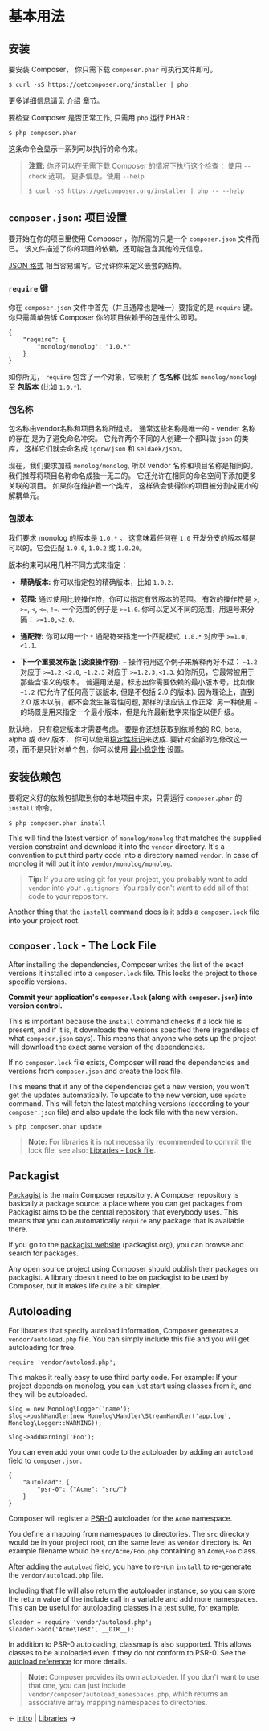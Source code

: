 # 基本用法

## 安装

要安装 Composer， 你只需下载 `composer.phar` 可执行文件即可。

    $ curl -sS https://getcomposer.org/installer | php

更多详细信息请见 [介绍](00-intro.md) 章节。

要检查 Composer 是否正常工作, 只需用 `php` 运行 PHAR :

    $ php composer.phar

这条命令会显示一系列可以执行的命令来。

> **注意:** 你还可以在无需下载 Composer 的情况下执行这个检查：
> 使用 `--check` 选项。 更多信息，使用 `--help`.
>
>     $ curl -sS https://getcomposer.org/installer | php -- --help

## `composer.json`: 项目设置

要开始在你的项目里使用 Composer ，你所需的只是一个 `composer.json` 文件而已。
该文件描述了你的项目的依赖，还可能包含其他的元信息。

[JSON 格式](http://json.org/) 相当容易编写。它允许你来定义嵌套的结构。

### `require` 键

你在 `composer.json` 文件中首先（并且通常也是唯一）要指定的是
`require` 键。 你只需简单告诉 Composer 你的项目依赖于的包是什么即可。

    {
        "require": {
            "monolog/monolog": "1.0.*"
        }
    }

如你所见， `require` 包含了一个对象，它映射了 **包名称** (比如 `monolog/monolog`)
至 **包版本** (比如 `1.0.*`).

### 包名称

包名称由vendor名称和项目名称所组成。 通常这些名称是唯一的 - vender 名称的存在
是为了避免命名冲突。 它允许两个不同的人创建一个都叫做 `json` 的类库，
这样它们就会命名成 `igorw/json` 和 `seldaek/json`。

现在，我们要求加载 `monolog/monolog`, 所以 vendor 名称和项目名称是相同的。
我们推荐将项目名称命名成独一无二的。 它还允许在相同的命名空间下添加更多关联的项目。
如果你在维护着一个类库， 这样做会使得你的项目被分割成更小的解耦单元。


### 包版本

我们要求 monolog 的版本是 `1.0.*` 。 这意味着任何在 `1.0`
开发分支的版本都是可以的。它会匹配 `1.0.0`, `1.0.2` 或 `1.0.20`。

版本约束可以用几种不同方式来指定：

* **精确版本:** 你可以指定包的精确版本，比如 `1.0.2`.

* **范围:** 通过使用比较操作符，你可以指定有效版本的范围。 有效的操作符是 `>`, `>=`, `<`, `<=`, `!=`. 一个范围的例子是
  `>=1.0`. 你可以定义不同的范围，用逗号来分隔：
  `>=1.0,<2.0`.

* **通配符:** 你可以用一个 `*` 通配符来指定一个匹配模式. `1.0.*` 对应于
   `>=1.0,<1.1`.

* **下一个重要发布版 (波浪操作符):**  `~` 操作符用这个例子来解释再好不过：
  `~1.2` 对应于 `>=1.2,<2.0`,  `~1.2.3` 对应于
  `>=1.2.3,<1.3`. 如你所见，它最常被用于那些含语义的版本。 
  普遍用法是，标志出你需要依赖的最小版本号，比如像 `~1.2` (它允许了任何高于该版本, 
  但是不包括 2.0 的版本). 因为理论上，直到 2.0 版本以前，都不会发生兼容性问题, 那样的话应该工作正常. 
  另一种使用 `~` 的场景是用来指定一个最小版本，但是允许最新数字来指定以便升级。

默认地， 只有稳定版本才需要考虑。 要是你还想获取到依赖包的
RC, beta, alpha 或 dev 版本， 你可以使用[稳定性标识](04-schema.md#package-links)来达成. 
要针对全部的包修改这一项，而不是只针对单个包，你可以使用
[最小稳定性](04-schema.md#minimum-stability) 设置。

## 安装依赖包

要将定义好的依赖包抓取到你的本地项目中来，只需运行 `composer.phar` 的
`install` 命令。

    $ php composer.phar install

This will find the latest version of `monolog/monolog` that matches the
supplied version constraint and download it into the `vendor` directory.
It's a convention to put third party code into a directory named `vendor`.
In case of monolog it will put it into `vendor/monolog/monolog`.

> **Tip:** If you are using git for your project, you probably want to add
> `vendor` into your `.gitignore`. You really don't want to add all of that
> code to your repository.

Another thing that the `install` command does is it adds a `composer.lock`
file into your project root.

## `composer.lock` - The Lock File

After installing the dependencies, Composer writes the list of the exact
versions it installed into a `composer.lock` file. This locks the project
to those specific versions.

**Commit your application's `composer.lock` (along with `composer.json`) into version control.**

This is important because the `install` command checks if a lock file is present,
and if it is, it downloads the versions specified there (regardless of what `composer.json`
says). This means that anyone who sets up the project will download the exact
same version of the dependencies.

If no `composer.lock` file exists, Composer will read the dependencies and
versions from `composer.json` and  create the lock file.

This means that if any of the dependencies get a new version, you won't get the updates
automatically. To update to the new version, use `update` command. This will fetch
the latest matching versions (according to your `composer.json` file) and also update
the lock file with the new version.

    $ php composer.phar update

> **Note:** For libraries it is not necessarily recommended to commit the lock file,
> see also: [Libraries - Lock file](02-libraries.md#lock-file).

## Packagist

[Packagist](https://packagist.org/) is the main Composer repository. A Composer
repository is basically a package source: a place where you can get packages
from. Packagist aims to be the central repository that everybody uses. This
means that you can automatically `require` any package that is available
there.

If you go to the [packagist website](https://packagist.org/) (packagist.org),
you can browse and search for packages.

Any open source project using Composer should publish their packages on
packagist. A library doesn't need to be on packagist to be used by Composer,
but it makes life quite a bit simpler.

## Autoloading

For libraries that specify autoload information, Composer generates a
`vendor/autoload.php` file. You can simply include this file and you
will get autoloading for free.

    require 'vendor/autoload.php';

This makes it really easy to use third party code. For example: If your
project depends on monolog, you can just start using classes from it, and they
will be autoloaded.

    $log = new Monolog\Logger('name');
    $log->pushHandler(new Monolog\Handler\StreamHandler('app.log', Monolog\Logger::WARNING));

    $log->addWarning('Foo');

You can even add your own code to the autoloader by adding an `autoload` field
to `composer.json`.

    {
        "autoload": {
            "psr-0": {"Acme": "src/"}
        }
    }

Composer will register a
[PSR-0](https://github.com/php-fig/fig-standards/blob/master/accepted/PSR-0.md)
autoloader for the `Acme` namespace.

You define a mapping from namespaces to directories. The `src` directory would
be in your project root, on the same level as `vendor` directory is. An example
filename would be `src/Acme/Foo.php` containing an `Acme\Foo` class.

After adding the `autoload` field, you have to re-run `install` to re-generate
the `vendor/autoload.php` file.

Including that file will also return the autoloader instance, so you can store
the return value of the include call in a variable and add more namespaces.
This can be useful for autoloading classes in a test suite, for example.

    $loader = require 'vendor/autoload.php';
    $loader->add('Acme\Test', __DIR__);

In addition to PSR-0 autoloading, classmap is also supported. This allows
classes to be autoloaded even if they do not conform to PSR-0. See the
[autoload reference](04-schema.md#autoload) for more details.

> **Note:** Composer provides its own autoloader. If you don't want to use
that one, you can just include `vendor/composer/autoload_namespaces.php`,
which returns an associative array mapping namespaces to directories.

&larr; [Intro](00-intro.md)  |  [Libraries](02-libraries.md) &rarr;
